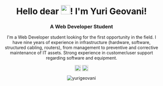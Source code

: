 <h1 align="center">Hello dear <img src="https://c.tenor.com/SNL9_xhZl9oAAAAj/waving-hand-joypixels.gif" width="30px">! I'm Yuri Geovani!</h1>
<h3 align="center">A Web Developer Student</h3>

<p align="center">
I'm a Web Developer student looking for the first opportunity in the field.
I have nine years of experience in infrastructure (hardware, software, structured cabling, routers), from management to
preventive and corrective maintenance of IT assets. Strong experience in customer/user support regarding software and
equipment.
</p>

<p align="center">
  <a href="https://www.linkedin.com/in/yurigeovani" target="blank"><img align="center" src="https://cdn.jsdelivr.net/npm/simple-icons@4.17.0/icons/linkedin.svg" alt="yurigeovani" height="20" width="20" /></a>
  <a href="mailto:yuri_geovani@hotmail.com" target="blank"><img align="center" src="https://cdn.jsdelivr.net/npm/simple-icons@4.17.0/icons/microsoftoutlook.svg" alt="yurigeovani" height="20" width="20" /></a>
</p>
<p align="center"> <img src="https://komarev.com/ghpvc/?username=yurigeovani" alt="yurigeovani" /> </p>
